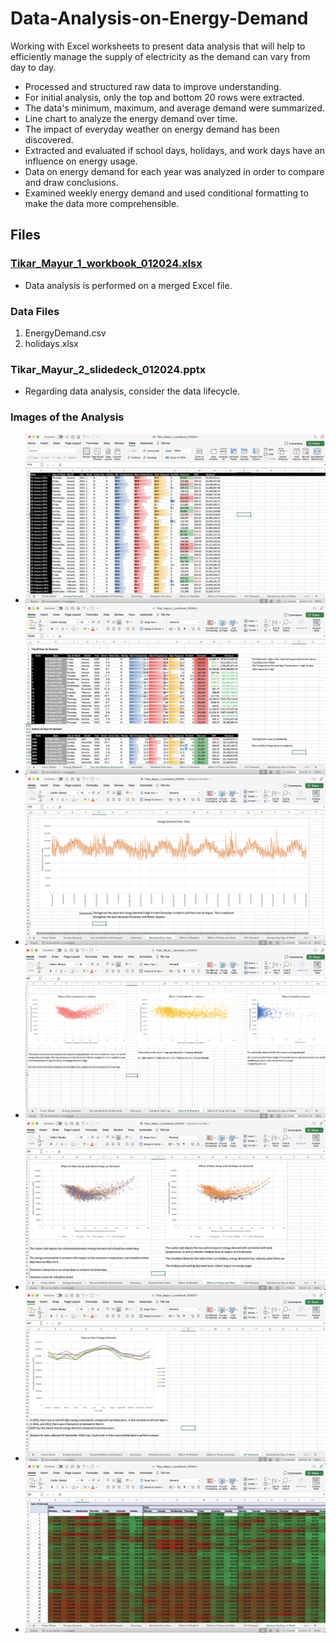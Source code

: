 # Data-Analysis-on-Energy-Demand
Working with Excel worksheets to present data analysis that will help to efficiently manage the supply of electricity as the demand can vary from day to day.

- Processed and structured raw data to improve understanding.
- For initial analysis, only the top and bottom 20 rows were extracted.
- The data's minimum, maximum, and average demand were summarized.
- Line chart to analyze the energy demand over time.
- The impact of everyday weather on energy demand has been discovered.
- Extracted and evaluated if school days, holidays, and work days have an influence on energy usage.
- Data on energy demand for each year was analyzed in order to compare and draw conclusions.
- Examined weekly energy demand and used conditional formatting to make the data more comprehensible.

## Files

### [Tikar_Mayur_1_workbook_012024.xlsx](https://github.com/mayur-tikar/Data-Analysis-on-Energy-Demand/blob/main/Tikar_Mayur_1_workbook_012024.xlsx)
-  Data analysis is performed on a merged Excel file.

### Data Files
1.  EnergyDemand.csv
2.  holidays.xlsx

### Tikar_Mayur_2_slidedeck_012024.pptx
-  Regarding data analysis, consider the data lifecycle.

### Images of the Analysis

-  ![Energy Demand Data Worksheet](https://github.com/mayur-tikar/Data-Analysis-on-Energy-Demand/blob/main/Analysis%20Screenshots/Data%20Worksheet.png)
-  ![Top and Bottom 20 Data](https://github.com/mayur-tikar/Data-Analysis-on-Energy-Demand/blob/main/Analysis%20Screenshots/Top%20and%20Bottom%2020%20data.png)
-  ![Demand Over Time](https://github.com/mayur-tikar/Data-Analysis-on-Energy-Demand/blob/main/Analysis%20Screenshots/Demand%20Over%20Time.png)
-  ![Effect of Weather](https://github.com/mayur-tikar/Data-Analysis-on-Energy-Demand/blob/main/Analysis%20Screenshots/Effect%20of%20Weather.png)
-  ![Effect of Temperature and holidays](https://github.com/mayur-tikar/Data-Analysis-on-Energy-Demand/blob/main/Analysis%20Screenshots/Effect%20of%20Temperature%20and%20Holidays.png)
-  ![Year on Year Energy Demand](https://github.com/mayur-tikar/Data-Analysis-on-Energy-Demand/blob/main/Analysis%20Screenshots/Year%20on%20Year%20Energy%20Demand.png)
-  ![Demand by Day of Week](https://github.com/mayur-tikar/Data-Analysis-on-Energy-Demand/blob/main/Analysis%20Screenshots/Demand%20by%20Day%20of%20Week.png)
